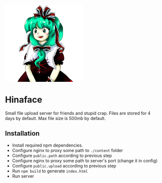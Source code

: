 ![Hinaface](https://raw.githubusercontent.com/kotborealis/hinaface/master/static/hinaface.png)

# Hinaface

Small file upload server for friends and stupid crap. Files are stored for 4 days by default. Max file size is 500mb by default.

## Installation

* Install required npm dependencies.
* Configure nginx to proxy some path to `./content` folder
* Configure `public.path` according to previous step
* Configure nginx to proxy some path to server's port (change it in config)
* Configure `public.upload` according to previous step
* Run `npm build` to generate `index.html`
* Run server